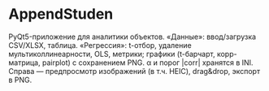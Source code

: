 # AppendStuden
PyQt5-приложение для аналитики объектов. «Данные»: ввод/загрузка CSV/XLSX, таблица. «Регрессия»: t-отбор, удаление мультиколлинеарности, OLS, метрики; графики (t-барчарт, корр-матрица, pairplot) с сохранением PNG. α и порог |corr| хранятся в INI. Справа — предпросмотр изображений (в т.ч. HEIC), drag&amp;drop, экспорт в PNG.
